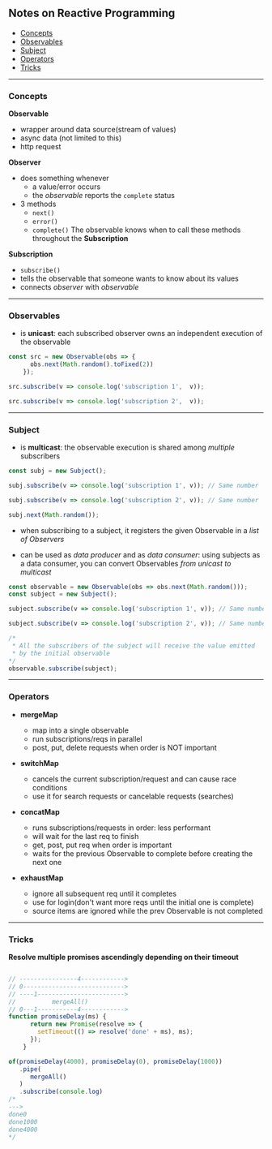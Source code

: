 ## Notes on Reactive Programming

- [Concepts](#concepts)  
- [Observables](#observables) 
- [Subject](#subject)
- [Operators](#operators)
- [Tricks](#tricks)

---

### Concepts

**Observable**
- wrapper around data source(stream of values)
- async data (not limited to this)
- http request

**Observer**
- does something whenever
    - a value/error occurs
    - the *observable* reports the `complete` status
- 3 methods
    - `next()`
    - `error()`
    - `complete()`
The observable knows when to call these methods throughout the **Subscription**

**Subscription**
- `subscribe()`
- tells the observable that someone wants to know about its values
- connects _observer_ with _observable_

---

### Observables

- is **unicast**: each subscribed observer owns an independent execution of the observable
```javascript
const src = new Observable(obs => {
      obs.next(Math.random().toFixed(2))
    });

src.subscribe(v => console.log('subscription 1',  v));

src.subscribe(v => console.log('subscription 2',  v));
```

---

### Subject

- is **multicast**: the observable execution is shared among _multiple_ subscribers
```javascript 
const subj = new Subject();

subj.subscribe(v => console.log('subscription 1', v)); // Same number

subj.subscribe(v => console.log('subscription 2', v)); // Same number

subj.next(Math.random());
```

- when subscribing to a subject, it registers the given Observable in a _list of Observers_ 

- can be used as _data producer_ and as _data consumer_: using subjects as a data consumer, you can convert Observables _from unicast to multicast_ 
```javascript
const observable = new Observable(obs => obs.next(Math.random()));
const subject = new Subject();

subject.subscribe(v => console.log('subscription 1', v)); // Same number

subject.subscribe(v => console.log('subscription 2', v)); // Same number

/*
 * All the subscribers of the subject will receive the value emitted
 * by the initial observable
*/ 
observable.subscribe(subject);
```

---

### Operators

- **mergeMap**
   - map into a single observable
   - run subscriptions/reqs in parallel
   - post, put, delete requests when order is NOT important


- **switchMap** 
   - cancels the current subscription/request and can cause race conditions
   - use it for search requests or cancelable requests (searches)

- **concatMap**
   - runs subscriptions/requests in order: less performant
   - will wait for the last req to finish
   - get, post, put req when order is important
   - waits for the previous Observable to complete before creating the next one

- **exhaustMap** 
   - ignore all subsequent req until it completes
   - use for login(don't want more reqs until the initial one is complete)
   - source items are ignored while the prev Observable is not completed

---

### Tricks
**Resolve multiple promises ascendingly depending on their timeout**
```javascript

// ----------------4------------>
// 0---------------------------->
// ----1------------------------>
//          mergeAll()
// 0---1-----------4------------>
function promiseDelay(ms) {
      return new Promise(resolve => {
        setTimeout(() => resolve('done' + ms), ms);
      });
    }

of(promiseDelay(4000), promiseDelay(0), promiseDelay(1000))
   .pipe(
      mergeAll()
   )
   .subscribe(console.log)
/*
--->
done0
done1000
done4000
*/
```